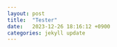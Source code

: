 ```yaml
---
layout: post
title:  "Tester"
date:   2023-12-26 18:16:12 +0900
categories: jekyll update
---
```


[jekyll-docs]: https://jekyllrb.com/docs/home
[jekyll-gh]:   https://github.com/jekyll/jekyll
[jekyll-talk]: https://talk.jekyllrb.com/
